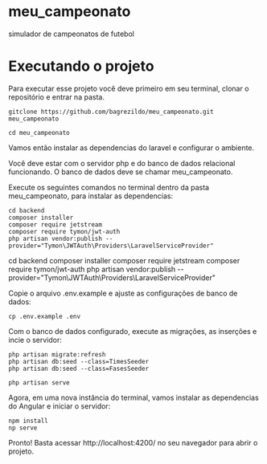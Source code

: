 # meu_campeonato
simulador de campeonatos de futebol

# Executando o projeto

Para executar esse projeto você deve primeiro em seu terminal, clonar o repositório e entrar na pasta.
```
gitclone https://github.com/bagrezildo/meu_campeonato.git meu_campeonato

cd meu_campeonato
``````

Vamos então instalar as dependencias do laravel e configurar o ambiente.

Você deve estar com o servidor php e do banco de dados relacional funcionando. O banco de dados deve se chamar meu_campeonato.

Execute os seguintes comandos no terminal dentro da pasta meu_campeonato, para instalar as dependencias:
```
cd backend
composer installer
composer require jetstream
composer require tymon/jwt-auth
php artisan vendor:publish --provider="Tymon\JWTAuth\Providers\LaravelServiceProvider"
```
cd backend
composer installer
composer require jetstream
composer require tymon/jwt-auth
php artisan vendor:publish --provider="Tymon\JWTAuth\Providers\LaravelServiceProvider"

Copie o arquivo .env.example e ajuste as configurações de banco de dados:
```
cp .env.example .env
```

Com o banco de dados configurado, execute as migrações, as inserções e incie o servidor:
```
php artisan migrate:refresh
php artisan db:seed --class=TimesSeeder
php artisan db:seed --class=FasesSeeder

php artisan serve
```

Agora, em uma nova instância do terminal, vamos instalar as dependencias do Angular e iniciar o servidor:

```
npm install
np serve
```

Pronto! Basta acessar http://localhost:4200/ no seu navegador para abrir o projeto.
